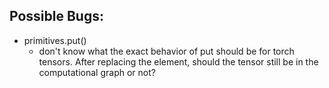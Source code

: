 ## Possible Bugs:

- primitives.put()
    - don't know what the exact behavior of put should be for torch tensors. After replacing the element, should the tensor still be in the computational graph or not?